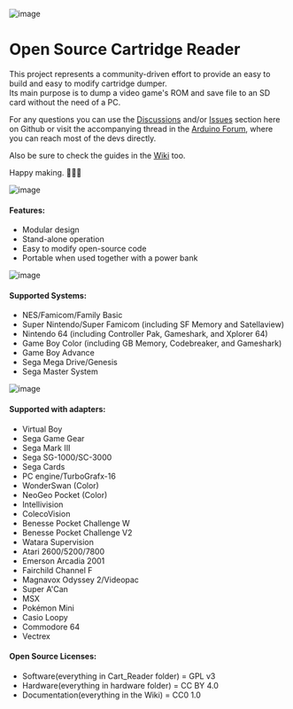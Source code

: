 ![image](https://dl.dropboxusercontent.com/s/ioc5oewzcuvs8nz/logos.png?dl=1)   

# Open Source Cartridge Reader
This project represents a community-driven effort to provide an easy to build and easy to modify cartridge dumper.     
Its main purpose is to dump a video game's ROM and save file to an SD card without the need of a PC.    

For any questions you can use the [Discussions](https://github.com/sanni/cartreader/discussions) and/or [Issues](https://github.com/sanni/cartreader/issues) section here on Github or visit the accompanying thread in the [Arduino Forum](http://forum.arduino.cc/index.php?topic=158974.9001), where you can reach most of the devs directly.    

Also be sure to check the guides in the [Wiki](https://github.com/sanni/cartreader/wiki) too.    

Happy making. 🔧🔨😊    

![image](https://dl.dropboxusercontent.com/s/3lrn7xh3f7h6jre/HW5_front.png?dl=1)   

#### Features:  
- Modular design   
- Stand-alone operation  
- Easy to modify open-source code      
- Portable when used together with a power bank  

![image](https://dl.dropboxusercontent.com/s/w99hewh6ors3awb/HW5_side.png?dl=1)   

#### Supported Systems:    
- NES/Famicom/Family Basic   
- Super Nintendo/Super Famicom (including SF Memory and Satellaview)  
- Nintendo 64 (including Controller Pak, Gameshark, and Xplorer 64)  
- Game Boy Color (including GB Memory, Codebreaker, and Gameshark)  
- Game Boy Advance    
- Sega Mega Drive/Genesis    
- Sega Master System   

![image](https://dl.dropboxusercontent.com/s/oi7c2radgblylyz/HW5_slots.png?dl=1)  

#### Supported with adapters:    
- Virtual Boy    
- Sega Game Gear    
- Sega Mark III     
- Sega SG-1000/SC-3000    
- Sega Cards    
- PC engine/TurboGrafx-16    
- WonderSwan (Color)    
- NeoGeo Pocket (Color)    
- Intellivision   
- ColecoVision    
- Benesse Pocket Challenge W    
- Benesse Pocket Challenge V2    
- Watara Supervision    
- Atari 2600/5200/7800    
- Emerson Arcadia 2001   
- Fairchild Channel F     
- Magnavox Odyssey 2/Videopac  
- Super A'Can    
- MSX    
- Pokémon Mini     
- Casio Loopy
- Commodore 64    
- Vectrex    

#### Open Source Licenses:    
- Software(everything in Cart_Reader folder) = GPL v3   
- Hardware(everything in hardware folder) = CC BY 4.0   
- Documentation(everything in the Wiki) = CC0 1.0    
